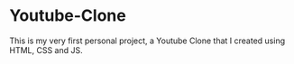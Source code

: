 # Youtube-Clone
This is my very first personal project, a Youtube Clone that I created using HTML, CSS and JS.
